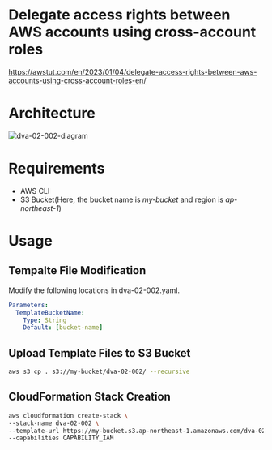 # Delegate access rights between AWS accounts using cross-account roles

https://awstut.com/en/2023/01/04/delegate-access-rights-between-aws-accounts-using-cross-account-roles-en/

# Architecture

![dva-02-002-diagram](https://user-images.githubusercontent.com/84276199/210528646-a1db235e-0faf-4083-840b-e94c043aa486.png)

# Requirements

* AWS CLI
* S3 Bucket(Here, the bucket name is *my-bucket* and region is *ap-northeast-1*)

# Usage

## Tempalte File Modification

Modify the following locations in dva-02-002.yaml.

```yaml
Parameters:
  TemplateBucketName:
    Type: String
    Default: [bucket-name]
```

## Upload  Template Files to S3 Bucket

```bash
aws s3 cp . s3://my-bucket/dva-02-002/ --recursive
```

## CloudFormation Stack Creation

```bash
aws cloudformation create-stack \
--stack-name dva-02-002 \
--template-url https://my-bucket.s3.ap-northeast-1.amazonaws.com/dva-02-002/dva-02-002.yaml \
--capabilities CAPABILITY_IAM
```
